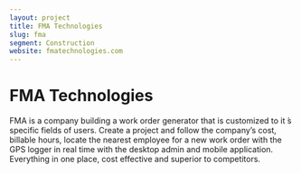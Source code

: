 ```yaml
---
layout: project
title: FMA Technologies
slug: fma
segment: Construction
website: fmatechnologies.com
---
```


# FMA Technologies

FMA is a company building a work order generator that is
customized to it ́s specific fields of users. Create a project
and follow the company’s cost, billable hours, locate the
nearest employee for a new work order with the GPS logger in
real time with the desktop admin and mobile application.
Everything in one place, cost effective and superior to
competitors.